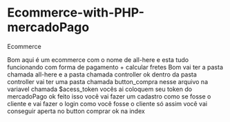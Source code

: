 # Ecommerce-with-PHP-mercadoPago
Ecommerce

Bom aqui é um ecommerce com o nome de all-here e esta tudo funcionando com forma de pagamento + calcular fretes
Bom vai ter a pasta chamada all-here e a pasta chamada controller ok dentro da pasta controller vai ter uma pasta chamada button_compra nesse arquivo na variavel chamada $acess_token vocês ai coloquem seu token do mercadoPago ok
feito isso você vai fazer um cadastro como se fosse o cliente e vai fazer o login como você fosse o cliente só assim você vai conseguir aperta no button comprar ok na index
